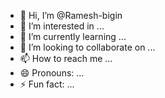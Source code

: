 - 👋 Hi, I’m @Ramesh-bigin
- 👀 I’m interested in ...
- 🌱 I’m currently learning ...
- 💞️ I’m looking to collaborate on ...
- 📫 How to reach me ...
- 😄 Pronouns: ...
- ⚡ Fun fact: ...

<!---
Ramesh-bigin/Ramesh-bigin is a ✨ special ✨ repository because its `README.md` (this file) appears on your GitHub profile.
You can click the Preview link to take a look at your changes.
--->
